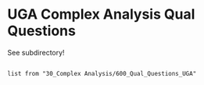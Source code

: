 # UGA Complex Analysis Qual Questions


See subdirectory!

  
``` dataview

list from "30_Complex Analysis/600_Qual_Questions_UGA"

```